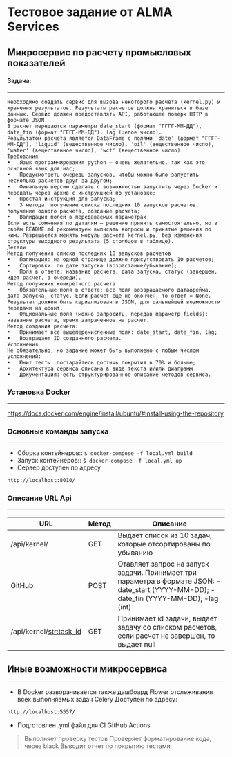 # Тестовое задание от ALMA Services
##  Микросервис по расчету промысловых показателей
#### Задача:
___
    Необходимо создать сервис для вызова некоторого расчета (kernel.py) и хранения результатов. Результаты расчетов должны храниться в базе данных. Сервис должен предоставлять API, работающее поверх HTTP в формате JSON. 
    В расчет передаются параметры date_start (формат "ГГГГ-ММ-ДД"), date_fin (формат "ГГГГ-ММ-ДД"), lag (целое число).
    Результатом расчета является DataFrame с полями 'date' (формат "ГГГГ-ММ-ДД"), 'liquid' (вещественное число), 'oil' (вещественное число), 'water' (вещественное число), 'wct' (вещественное число).
    Требования
    •	Язык программирования python — очень желательно, так как это основной язык для нас;
    •	Предусмотреть очередь запусков, чтобы можно было запустить несколько расчетов друг за другом;
    •	Финальную версию сделать с возможностью запустить через Docker и передать через архив с инструкцией по установке;
    •	Простая инструкция для запуска;
    •	3 метода: получение списка последних 10 запусков расчетов, получение одного расчета, создание расчета;
    •	Валидация полей в передаваемых параметрах
    Если есть сомнения по деталям — решение принять самостоятельно, но в своём README.md рекомендуем выписать вопросы и принятые решения по ним. Разрешается менять модуль расчета kernel.py, без изменения структуры выходного результата (5 столбцов в таблице).
    Детали
    Метод получения списка последних 10 запусков расчетов
    •	Пагинация: на одной странице должно присутствовать 10 расчетов;
    •	Сортировки: по дате запуска (возрастание/убывание);
    •	Поля в ответе: название расчета, дата запуска, статус (завершен, идет расчет, в очереди).
    Метод получения конкретного расчета
    •	Обязательные поля в ответе: все поля возвращаемого датафрейма, дата запуска, статус. Если расчёт еще не окончен, то ответ = None. Результат должен быть сериализован в JSON, для дальнейшей возможности передачи на фронт.
    •	Опциональные поля (можно запросить, передав параметр fields): название расчета, время затраченное на расчет.
    Метод создания расчета:
    •	Принимает все вышеперечисленные поля: date_start, date_fin, lag;
    •	Возвращает ID созданного расчета.
    Усложнения
    Не обязательно, но задание может быть выполнено с любым числом усложнений:
    •	Юнит тесты: постарайтесь достичь покрытия в 70% и больше;
    •	Архитектура сервиса описана в виде текста и/или диаграмм
    •	Документация: есть структурированное описание методов сервиса.
### Установка Docker
___
https://docs.docker.com/engine/install/ubuntu/#install-using-the-repository

### Основные команды запуска
___
* Сборка контейнеров::
    `$ docker-compose -f local.yml build`
* Запуск контейнеров::
    `$ docker-compose -f local.yml up`
* Сервер доступен по адресу
```sh
http://localhost:8010/
```

### Описание URL Api
___
| URL | Метод | Описание |
| ------ | ------ | ------ |
| /api/kernel/ | GET | Выдает список из 10 задач, которые отсортированы по убыванию|
| GitHub | POST | Отавляет запрос на запуск задачи. Принимает три параметра в формате JSON: - date_start (YYYY-MM-DD); - date_fin (YYYY-MM-DD); -lag (int)|
| /api/kernel/<str:task_id> | GET | Принимает id задачи, выдает задачу со списком расчетов, если расчет не завершен, то выдает null|

## Иные возможности микросервиса
___
* В Docker разворачивается также дашбоард Flower отслеживания всех выполняемых задач Celery
Доступен по адресу:
```sh
http://localhost:5557/
```
* Подготовлен .yml файл для CI GitHub Actions
> Выполняет проверку тестов
> Проверяет форматирование кода, через black
> Выводит отчет по покрытию тестами
